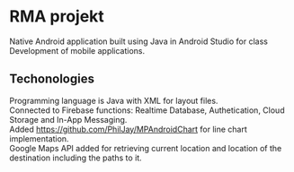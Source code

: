 # RMA projekt
Native Android application built using Java in Android Studio for class Development of mobile applications.

## Techonologies
Programming language is Java with XML for layout files.  
Connected to Firebase functions: Realtime Database, Authetication, Cloud Storage and In-App Messaging.  
Added https://github.com/PhilJay/MPAndroidChart for line chart implementation.  
Google Maps API added for retrieving current location and location of the destination including the paths to it.  
